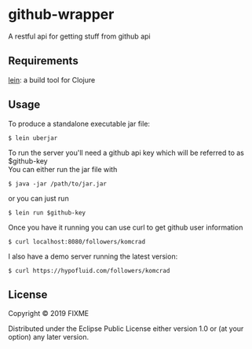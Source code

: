 # github-wrapper

A restful api for getting stuff from github api

## Requirements
[lein](https://leiningen.org): a build tool for Clojure


## Usage
To produce a standalone executable jar file:

    $ lein uberjar

To run the server you'll need a github api key which will be referred to as $github-key  
You can either run the jar file with

    $ java -jar /path/to/jar.jar

or you can just run

    $ lein run $github-key

Once you have it running you can use curl to get github user information

    $ curl localhost:8080/followers/komcrad

I also have a demo server running the latest version:

    $ curl https://hypofluid.com/followers/komcrad

## License

Copyright © 2019 FIXME

Distributed under the Eclipse Public License either version 1.0 or (at
your option) any later version.
